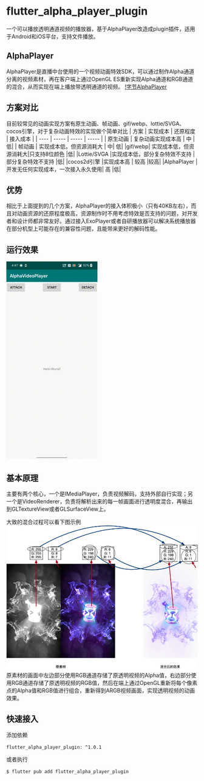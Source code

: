 # flutter_alpha_player_plugin

一个可以播放透明通道视频的播放器，基于AlphaPlayer改造成plugin插件，适用于Android和iOS平台，支持文件播放。

## AlphaPlayer

AlphaPlayer是直播中台使用的一个视频动画特效SDK，可以通过制作Alpha通道分离的视频素材，再在客户端上通过OpenGL ES重新实现Alpha通道和RGB通道的混合，从而实现在端上播放带透明通道的视频。
[!字节AlphaPlayer](https://github.com/bytedance/AlphaPlayer)

## 方案对比
目前较常见的动画实现方案有原生动画、帧动画、gif/webp、lottie/SVGA、cocos引擎，对于复杂动画特效的实现做个简单对比
|  方案   |  实现成本  |  还原程度  |   接入成本  |
|  ----  |   -----   |   -----   |   -----   |
| 原生动画  | 复杂动画实现成本高 | 中 |  低|
| 帧动画  | 实现成本低，但资源消耗大 | 中| 低|
|gif/webp|	实现成本低，但资源消耗大|只支持8位颜色	|低|
|Lottie/SVGA	|实现成本低，部分复杂特效不支持	|部分复杂特效不支持	|低|
|cocos2d引擎	|实现成本高	|	较高	|较高|
|AlphaPlayer	|开发无任何实现成本，一次接入永久使用|	高	|低|

## 优势
相比于上面提到的几个方案，AlphaPlayer的接入体积极小（只有40KB左右），而且对动画资源的还原程度极高，资源制作时不用考虑特效是否支持的问题，对开发者和设计师都非常友好。通过接入ExoPlayer或者自研播放器可以解决系统播放器在部分机型上可能存在的兼容性问题，且能带来更好的解码性能。

## 运行效果
![运行效果](/example/assets/demo.gif)

## 基本原理
主要有两个核心，一个是IMediaPlayer，负责视频解码，支持外部自行实现；另一个是VideoRenderer，负责将解析出来的每一帧画面进行透明度混合，再输出到GLTextureView或者GLSurfaceView上。

大致的混合过程可以看下图示例
![基本原理图](/example/assets/introduction.png)
原素材的画面中左边部分使用RGB通道存储了原透明视频的Alpha值，右边部分使用RGB通道存储了原透明视频的RGB值，然后在端上通过OpenGL重新将每个像素点的Alpha值和RGB值进行组合，重新得到ARGB视频画面，实现透明视频的动画效果。

## 快速接入
添加依赖
```
flutter_alpha_player_plugin: ^1.0.1
```
或者执行
```
$ flutter pub add flutter_alpha_player_plugin
```